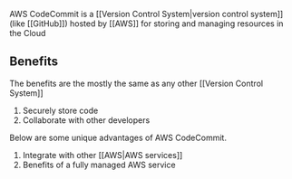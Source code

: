 
AWS CodeCommit is a [[Version Control System|version control system]] (like [[GitHub]]) hosted by [[AWS]] for storing and managing resources in the Cloud

## Benefits

The benefits are the mostly the same as any other [[Version Control System]]

1. Securely store code
2. Collaborate with other developers

Below are some unique advantages of AWS CodeCommit.

1. Integrate with other [[AWS|AWS services]]
2. Benefits of a fully managed AWS service